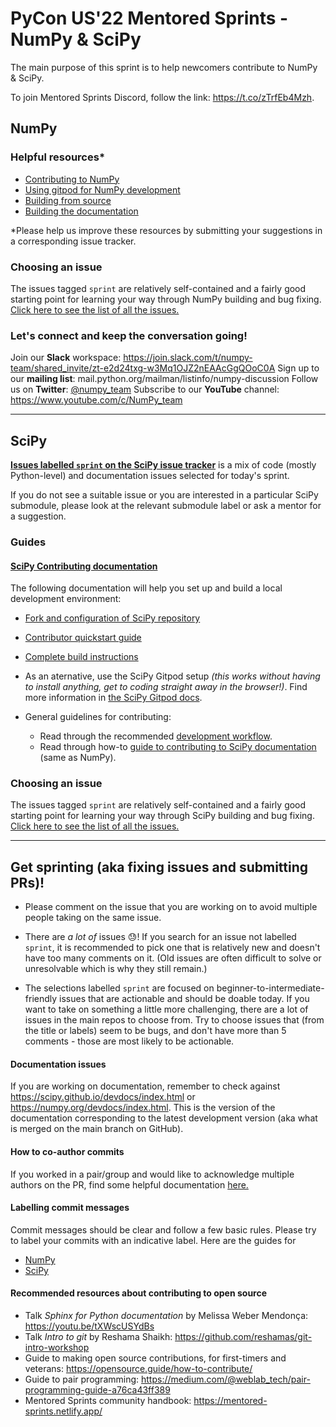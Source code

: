 # PyCon US'22 Mentored Sprints - NumPy & SciPy

The main purpose of this sprint is to help newcomers contribute to NumPy & SciPy.

To join Mentored Sprints Discord, follow the link: https://t.co/zTrfEb4Mzh.

## NumPy


### Helpful resources*

- [Contributing to NumPy](https://numpy.org/devdocs/dev/index.html)
- [Using gitpod for NumPy development](https://numpy.org/devdocs/dev/development_gitpod.html)
- [Building from source](https://numpy.org/devdocs/user/building.html)
- [Building the documentation](https://numpy.org/devdocs/dev/howto_build_docs.html)

*Please help us improve these resources by submitting your suggestions in a corresponding issue tracker.

### Choosing an issue

The issues tagged `sprint` are relatively self-contained and a fairly good starting point for learning your way through NumPy building and bug fixing.
[Click here to see the list of all the issues.](https://github.com/numpy/numpy/labels/sprint)


### Let's connect and keep the conversation going!
Join our **Slack** workspace: https://join.slack.com/t/numpy-team/shared_invite/zt-e2d24txg-w3Mq1OJZ2nEAAcGgQOoC0A
Sign up to our **mailing list**: mail.python.org/mailman/listinfo/numpy-discussion
Follow us on **Twitter**: [@numpy_team](https://twitter.com/numpy_team)
Subscribe to our **YouTube** channel: https://www.youtube.com/c/NumPy_team


---


## SciPy

**[Issues labelled `sprint` on the SciPy issue tracker](https://github.com/scipy/scipy/issues?q=is%3Aopen+is%3Aissue+label%3Asprint)** is a mix of code (mostly Python-level) and documentation issues selected for today's sprint.

If you do not see a suitable issue or you are interested in a particular SciPy submodule, please look at the relevant submodule label or ask a mentor for a suggestion.


### Guides

#### [SciPy Contributing documentation](https://scipy.github.io/devdocs/dev/contributor/contributor_toc.html)
The following documentation will help you set up and build a local development environment:
* [Fork and configuration of SciPy repository](https://scipy.github.io/devdocs/dev/gitwash/development_setup.html)
* [Contributor quickstart guide](https://scipy.github.io/devdocs/dev/dev_quickstart.html)
* [Complete build instructions](https://scipy.github.io/devdocs/dev/contributor/contributor_toc.html#development-environment)
* As an aternative, use the SciPy Gitpod setup _(this works without having to install anything, get to coding straight away in the browser!)_. Find more information in [the SciPy Gitpod docs](https://scipy.github.io/devdocs/dev/contributor/quickstart_gitpod.html#quickstart-gitpod).


* General guidelines for contributing:
    - Read through the recommended [development workflow](https://scipy.github.io/devdocs/dev/contributor/development_workflow.html#development-workflow).
    - Read through how-to [guide to contributing to SciPy documentation](https://numpy.org/devdocs/dev/howto-docs.html) (same as NumPy).

### Choosing an issue

The issues tagged `sprint` are relatively self-contained and a fairly good starting point for learning your way through SciPy building and bug fixing.
[Click here to see the list of all the issues.](https://github.com/scipy/scipy/issues?q=is%3Aissue+is%3Aopen+label%3Asprint)

---

## Get sprinting (aka fixing issues and submitting PRs)!

* Please comment on the issue that you are working on to avoid multiple people taking on the same issue. 

* There are *a lot of* issues :sweat:! If you search for an issue not labelled `sprint`, it is recommended to pick one that is relatively new and doesn't have too many comments on it. (Old issues are often difficult to solve or unresolvable which is why they still remain.)

* The selections labelled `sprint` are focused on beginner-to-intermediate-friendly issues that are actionable and should be doable today. If you want to take on something a little more challenging, there are a lot of issues in the main repos to choose from. Try to choose issues that (from the title or labels) seem to be bugs, and don't have more than 5 comments - those are most likely to be actionable.

#### Documentation issues

If you are working on documentation, remember to check against https://scipy.github.io/devdocs/index.html or https://numpy.org/devdocs/index.html. This is the version of the documentation corresponding to the latest development version (aka what is merged on the main branch on GitHub).

#### How to co-author commits

If you worked in a pair/group and would like to acknowledge multiple authors on the PR, find some helpful documentation [here.](https://gist.github.com/lisawolderiksen/f9747a3ae1e58e9daa7d176ab98f1bad)

#### Labelling commit messages

Commit messages should be clear and follow a few basic rules. Please try to label your commits with an indicative label. Here are the guides for
- [NumPy](https://numpy.org/devdocs/dev/development_workflow.html#writing-the-commit-message)
- [SciPy](https://scipy.github.io/devdocs/dev/contributor/development_workflow.html#writing-the-commit-message)
 
#### Recommended resources about contributing to open source
- Talk *Sphinx for Python documentation* by Melissa Weber Mendonça: https://youtu.be/tXWscUSYdBs
- Talk *Intro to git* by Reshama Shaikh: https://github.com/reshamas/git-intro-workshop
- Guide to making open source contributions, for first-timers and veterans: https://opensource.guide/how-to-contribute/
- Guide to pair programming: https://medium.com/@weblab_tech/pair-programming-guide-a76ca43ff389
- Mentored Sprints community handbook: https://mentored-sprints.netlify.app/


